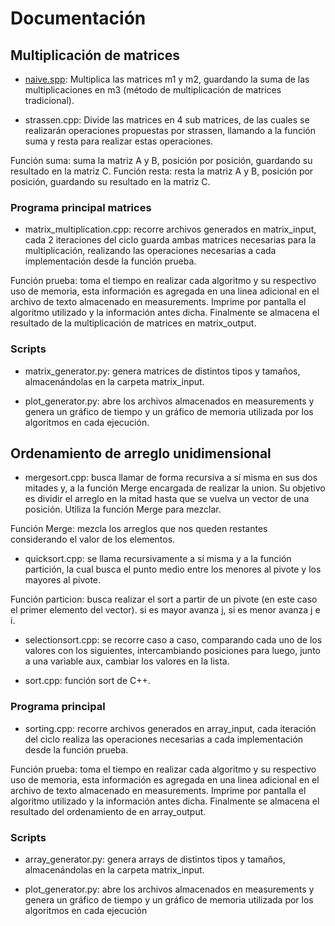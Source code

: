 # Documentación

## Multiplicación de matrices
* [naive.spp](https://github.com/Benjamin-Daza-Jimenez/INF221-2025-1-TAREA-1-master/blob/main/code/matrix_multiplication/algorithms/naive.cpp): Multiplica las matrices m1 y m2, guardando la suma de las multiplicaciones en m3 (método de multiplicación de matrices tradicional).

* strassen.cpp: Divide las matrices en 4 sub matrices, de las cuales se realizarán operaciones propuestas por strassen, llamando a la función suma y resta para realizar estas operaciones. 

Función suma: suma la matriz A y B, posición por posición, guardando su resultado en la matriz C.
Función resta: resta la matriz A y B, posición por posición, guardando su resultado en la matriz C.

### Programa principal matrices

* matrix_multiplication.cpp: recorre archivos generados en matrix_input, cada 2 iteraciones del ciclo guarda ambas matrices necesarias para la multiplicación, realizando las operaciones necesarias a cada implementación desde la función prueba.

Función prueba: toma el tiempo en realizar cada algoritmo y su respectivo uso de memoria, esta información es agregada en una linea adicional en el archivo de texto almacenado en measurements. Imprime por pantalla el algoritmo utilizado y la información antes dicha. Finalmente se almacena el resultado de la multiplicación de matrices en matrix_output.

### Scripts

* matrix_generator.py: genera matrices de distintos tipos y tamaños, almacenándolas en la carpeta matrix_input.

* plot_generator.py: abre los archivos almacenados en measurements y genera un gráfico de tiempo y un gráfico de memoria utilizada por los algoritmos en cada ejecución.

## Ordenamiento de arreglo unidimensional

* mergesort.cpp: busca llamar de forma recursiva a sí misma en sus dos mitades y, a la función Merge encargada de realizar la union. Su objetivo es dividir el arreglo en la mitad hasta que se vuelva un vector de una posición. Utiliza la función Merge para mezclar.

Función Merge: mezcla los arreglos que nos queden restantes considerando el valor de los elementos.

* quicksort.cpp: se llama recursivamente a sí misma y a la función partición, la cual busca el punto medio entre los menores al pivote y los mayores al pivote.

Función particion: busca realizar el sort a partir de un pivote (en este caso el primer elemento del vector). si es mayor avanza j, si es menor avanza j e i.

* selectionsort.cpp: se recorre caso a caso, comparando cada uno de los valores con los siguientes, intercambiando posiciones para luego, junto a una variable aux, cambiar los valores en la lista.

* sort.cpp: función sort de C++.

### Programa principal

* sorting.cpp: recorre archivos generados en array_input, cada iteración del ciclo realiza las operaciones necesarias a cada implementación desde la función prueba.

Función prueba: toma el tiempo en realizar cada algoritmo y su respectivo uso de memoria, esta información es agregada en una linea adicional en el archivo de texto almacenado en measurements. Imprime por pantalla el algoritmo utilizado y la información antes dicha. Finalmente se almacena el resultado del ordenamiento de en array_output.

### Scripts

* array_generator.py: genera arrays de distintos tipos y tamaños, almacenándolas en la carpeta matrix_input.

* plot_generator.py: abre los archivos almacenados en measurements y genera un gráfico de tiempo y un gráfico de memoria utilizada por los algoritmos en cada ejecución
